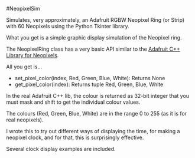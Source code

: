 #NeopixelSim

Simulates, very approximately, an Adafruit RGBW Neopixel Ring (or Strip) 
with 60 Neopixels using the Python Tkinter library.

What you get is a simple graphic display simulation of the Neopixel ring.

The NeopixelRing class has a very basic API similar to the [Adafruit 
C++ Library for Neopixels](https://github.com/adafruit/Adafruit_NeoPixel). 

All you get is...
* set_pixel_color(index, Red, Green, Blue, White): Returns None
* get_pixel_color(index): Returns tuple Red, Green, Blue, White

In the real Adafruit C++ lib, the colour is returned as 32-bit integer that you
must mask and shift to get the individual colour values.

The colours (Red, Green, Blue, White) are in the range 0 to 255 (as it is for 
real neopixels). 

I wrote this to try out different ways of displaying the time, for making a
neopixel clock, and for that, this is surprisingly effective. 

Several clock display examples are included.
